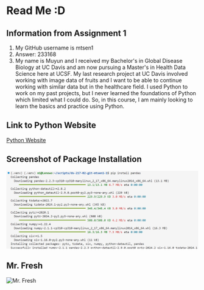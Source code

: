 # Read Me :D

## Information from Assignment 1

1. My GitHub username is mtsen1
2. Answer: 233168
3. My name is Muyun and I received my Bachelor's in Global Disease Biology at UC Davis and am now pursuing a Master's in Health Data Science here at UCSF. My last research project at UC Davis involved working with image data of fruits and I want to be able to continue working with similar data but in the healthcare field. I used Python to work on my past projects, but I never learned the foundations of Python which limited what I could do. So, in this course, I am mainly looking to learn the basics and practice using Python. 

## Link to Python Website
[Python Website](https://www.python.org)

## Screenshot of Package Installation
![Pandas Installation](pandas%20installation.png)

## Mr. Fresh
![Mr. Fresh](https://i.ytimg.com/vi/Gt2hC7UDjBQ/maxresdefault.jpg?sqp=-oaymwEmCIAKENAF8quKqQMa8AEB-AH-CYAC0AWKAgwIABABGGUgWShXMA8=&rs=AOn4CLAH4yyfWawIN3HKqdVYJaLGM0ivPg)